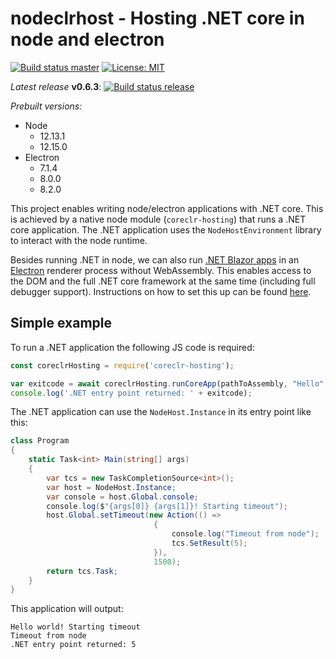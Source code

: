 # nodeclrhost - Hosting .NET core in node and electron

[![Build status master](https://travis-ci.com/sanosdole/nodeclrhost.svg?branch=master)](https://travis-ci.com/sanosdole/nodeclrhost) [![License: MIT](https://img.shields.io/badge/License-MIT-yellow.svg)](https://opensource.org/licenses/MIT)

_Latest release_ __v0.6.3__: [![Build status release](https://travis-ci.com/sanosdole/nodeclrhost.svg?branch=v0.6.3)](https://travis-ci.com/sanosdole/nodeclrhost)

_Prebuilt versions:_

- Node
  - 12.13.1
  - 12.15.0
- Electron
  - 7.1.4
  - 8.0.0
  - 8.2.0

This project enables writing node/electron applications with .NET core.
This is achieved by a native node module (`coreclr-hosting`) that runs a .NET core application.
The .NET application uses the `NodeHostEnvironment` library to interact with the node runtime.

Besides running .NET in node, we can also run [.NET Blazor apps](https://dotnet.microsoft.com/apps/aspnet/web-apps/blazor) in an [Electron](https://electronjs.org/) renderer process without WebAssembly.
This enables access to the DOM and the full .NET core framework at the same time (including full debugger support).
Instructions on how to set this up can be found [here](docs/electron-blazor-setup.md).

## Simple example

To run a .NET application the following JS code is required:

```js
const coreclrHosting = require('coreclr-hosting');

var exitcode = await coreclrHosting.runCoreApp(pathToAssembly, "Hello", "world");
console.log('.NET entry point returned: ' + exitcode);
```

The .NET application can use the `NodeHost.Instance` in its entry point like this:

```cs
class Program
{
    static Task<int> Main(string[] args)
    {
        var tcs = new TaskCompletionSource<int>();
        var host = NodeHost.Instance;
        var console = host.Global.console;
        console.log($"{args[0]} {args[1]}! Starting timeout");
        host.Global.setTimeout(new Action(() =>
                                {
                                    console.log("Timeout from node");
                                    tcs.SetResult(5);
                                }),
                                1500);
        return tcs.Task;
    }
}
```

This application will output:

```console
Hello world! Starting timeout
Timeout from node
.NET entry point returned: 5
```

